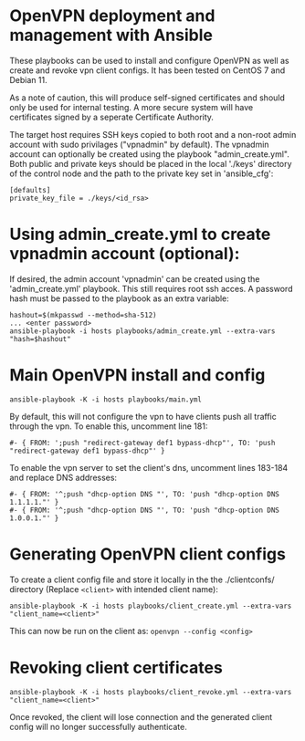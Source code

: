 # OpenVPN deployment and management with Ansible
These playbooks can be used to install and configure OpenVPN as well as create and revoke vpn client configs. It has been tested on CentOS 7 and Debian 11.  

As a note of caution, this will produce self-signed certificates and should only be used for internal testing. 
A more secure system will have certificates signed by a seperate Certificate Authority.

The target host requires SSH keys copied to both root and a non-root admin account with sudo privilages ("vpnadmin" by default). 
The vpnadmin account can optionally be created using the playbook "admin_create.yml".
Both public and private keys should be placed in the local './keys' directory of the control node and the path to the private key set in 'ansible_cfg':


``` 
[defaults]
private_key_file = ./keys/<id_rsa>
```

# Using admin_create.yml to create vpnadmin account (optional):
If desired, the admin account 'vpnadmin' can be created using the 'admin_create.yml' playbook. This still requires root ssh acces.
A password hash must be passed to the playbook as an extra variable:

```
hashout=$(mkpasswd --method=sha-512)
... <enter password>
ansible-playbook -i hosts playbooks/admin_create.yml --extra-vars "hash=$hashout"
```


# Main OpenVPN install and config
```ansible-playbook -K -i hosts playbooks/main.yml```

By default, this will not configure the vpn to have clients push all traffic through the vpn. 
To enable this, uncomment line 181: 

```
#- { FROM: ';push "redirect-gateway def1 bypass-dhcp"', TO: 'push "redirect-gateway def1 bypass-dhcp"' }
```

To enable the vpn server to set the client's dns, uncomment lines 183-184 and replace DNS addresses:

```
#- { FROM: '^;push "dhcp-option DNS "', TO: 'push "dhcp-option DNS 1.1.1.1."' }
#- { FROM: '^;push "dhcp-option DNS "', TO: 'push "dhcp-option DNS 1.0.0.1."' }
```
 


# Generating OpenVPN client configs
To create a client config file and store it locally in the the ./clientconfs/ directory
(Replace ```<client>``` with intended client name):

```ansible-playbook -K -i hosts playbooks/client_create.yml --extra-vars "client_name=<client>"```

 
This can now be run on the client as:
 ```openvpn --config <config>```

# Revoking client certificates
```ansible-playbook -K -i hosts playbooks/client_revoke.yml --extra-vars "client_name=<client>"```

Once revoked, the client will lose connection and the generated client config will no longer successfully authenticate.

